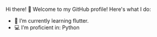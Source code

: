  Hi there! 👋
Welcome to my GitHub profile! Here's what I do:

- 🌱 I’m currently learning flutter.
- 💻 I’m proficient in: Python


 


<!--
**eyosi-asre/eyosi-asre** is a ✨ _special_ ✨ repository because its `README.md` (this file) appears on your GitHub profile.

Here are some ideas to get you started:

- 🔭 I’m currently working on ...
- 🌱 I’m currently learning ...
- 👯 I’m looking to collaborate on ...
- 🤔 I’m looking for help with ...
- 💬 Ask me about ...
- 📫 How to reach me: ...
- 😄 Pronouns: ...
- ⚡ Fun fact: ...
-->
